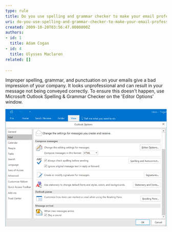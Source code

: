 ```yaml
---
type: rule
title: Do you use spelling and grammar checker to make your email professional?
uri: do-you-use-spelling-and-grammar-checker-to-make-your-email-professional
created: 2009-10-20T03:56:47.0000000Z
authors:
- id: 1
  title: Adam Cogan
- id: 4
  title: Ulysses Maclaren
related: []

---
```


Improper spelling, grammar, and punctuation on your emails give a bad impression of your company. It looks unprofessional and can result in your message not being conveyed correctly. To ensure this doesn't happen, use Microsoft Outlook Spelling & Grammar Checker on the 'Editor Options' window.

![You should also check “Always check spelling before sending” to ensure your message doesn't have mistakes](outlook-spelling.png)
